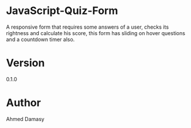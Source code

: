 # JavaScript-Quiz-Form

A responsive form that requires some answers of a user, checks its rightness and calculate his score, this form has sliding on hover questions and a countdown timer also.


# Version

0.1.0


# Author

Ahmed Damasy
